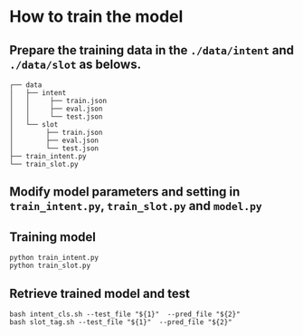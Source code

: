 # How to train the model
##
##  Prepare the training data in the `./data/intent` and `./data/slot` as belows.

```
┌── data
│   ├── intent
│   │     ├── train.json
│   │     ├── eval.json
│   │     └── test.json
│   └── slot
│        ├── train.json
│        ├── eval.json
│        └── test.json
├── train_intent.py
└── train_slot.py
```
##  Modify model parameters and setting in `train_intent.py`, `train_slot.py` and  `model.py`


##  Training model
```bash=
python train_intent.py
python train_slot.py
```

##  Retrieve trained model and test 
```bash=
bash intent_cls.sh --test_file "${1}"  --pred_file "${2}"
bash slot_tag.sh --test_file "${1}"  --pred_file "${2}"
```